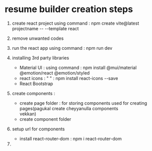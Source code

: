  # resume builder creation steps

 1. create react project using command : npm create vite@latest projectname -- --template react
 2. remove unwanted codes
 3. run the react app using command : npm run dev
 4. installing 3rd party libraries
    - Material UI : using command : npm install @mui/material @emotion/react @emotion/styled
    - react icons : " "           : npm install react-icons --save
    - React Bootstrap

5. create components : 
    - create page folder : for storing components used for creating pages(pagukal create cheyyanulla components     
      vekkan)
    - create component folder 

6. setup url for components
   - install react-router-dom : npm i react-router-dom

7. 
